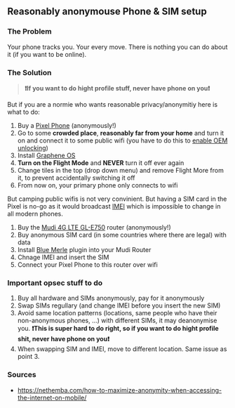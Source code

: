 ## Reasonably anonymouse Phone & SIM setup

### The Problem

Your phone tracks you. Your every move. There is nothing you can do about it (if you want to be online). 

### The Solution

> **❗If you want to do hight profile stuff, never have phone on you❗**

But if you are a normie who wants reasonable privacy/anonymitiy here is what to do:

1. Buy a [Pixel Phone](https://grapheneos.org/faq#recommended-devices) (anonymously!)
2. Go to some **crowded place**, **reasonably far from your home** and turn it on and connect it to some public wifi (you have to do this to [enable OEM unlocking](ttps://grapheneos.org/install/web#enabling-oem-unlocking))
3. Install [Graphene OS](https://grapheneos.org/install/web)
4. **Turn on the Flight Mode** and **NEVER** turn it off ever again
5. Change tiles in the top (drop down menu) and remove Flight More from it, to prevent accidentally switching it off
6. From now on, your primary phone only connects to wifi

But camping public wifis is not very convinient. But having a SIM card in the Pixel is no-go as it would broadcast [IMEI](https://en.wikipedia.org/wiki/International_Mobile_Equipment_Identity) which is impossible to change in all modern phones.

1. Buy the [Mudi 4G LTE GL-E750](https://www.gl-inet.com/products/gl-e750/) router (anonymously!)
2. Buy anonymous SIM card (in some countries where there are legal) with data
3. Install [Blue Merle](https://github.com/srlabs/blue-merle) plugin into your Mudi Router
4. Chnage IMEI and insert the SIM
5. Connect your Pixel Phone to this router over wifi

### Important opsec stuff to do   
1. Buy all hardware and SIMs anonymously, pay for it anonymously
2. Swap SIMs regullary (and change IMEI before you insert the new SIM)
3. Avoid same location patterns (locations, same people who have their non-anonymous phones, ...) with different SIMs, it may deanonymise you. **❗This is super hard to do right, so if you want to do hight profile shit, never have phone on you❗**
4. When swapping SIM and IMEI, move to different location. Same issue as point 3.

### Sources
- https://nethemba.com/how-to-maximize-anonymity-when-accessing-the-internet-on-mobile/
